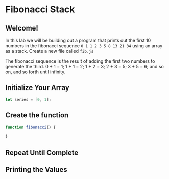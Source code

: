 # Fibonacci Stack

## Welcome!

In this lab we will be building out a program that prints out the first 10 numbers in the fibonacci sequence `0 1 1 2 3 5 8 13 21 34` using an array as a stack. Create a new file called `fib.js`

The fibonacci sequence is the result of adding the first two numbers to generate the third. 0 + 1 = 1; 1 + 1 = 2; 1 + 2 = 3; 2 + 3 = 5; 3 + 5 = 6; and so on, and so forth until infinity.

## Initialize Your Array

```js
let series = [0, 1];
```

## Create the function


```js
function fibonacci() {
  
}
```

## Repeat Until Complete

## Printing the Values


